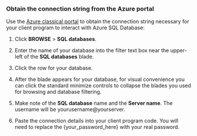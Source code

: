 <!--
../includes/sql-database-include-connection-string-20-portalshots.md

Latest Freshness check:  2015-09-02 , GeneMi.

## Connection string
-->


### Obtain the connection string from the Azure portal


Use the [Azure classical portal](http://manage.windowsazure.cn/) to obtain the connection string necessary for your client program to interact with Azure SQL Database:


1. Click **BROWSE** > **SQL databases**.



2. Enter the name of your database into the filter text box near the upper-left of the **SQL databases** blade.

  

3. Click the row for your database.

4. After the blade appears for your database, for visual convenience you can click the standard minimize controls to collapse the blades  you used for browsing and database filtering.

5. Make note of the **SQL database** name and the **Server name**.  The username will be yourusername@yourserver.



7.  Paste the connection details into your client program code.  You will need to replace the {your_password_here} with your real password.


<!--
Could not find a good link for PHP

For more information, see:<br/>[Connection Strings and Configuration Files](https://msdn.microsoft.com/zh-cn/library/ms378428.aspx).
-->


<!-- Image references. -->

[1-select-sql]: ./media/sql-database-include-connection-string-20-portalshots/connection-string-select-sql.png

[2-select-database]: ./media/sql-database-include-connection-string-20-portalshots/connection-string-select-database.PNG

[3-get-connection-details]: ./media/sql-database-include-connection-string-20-portalshots/connection-string-details.PNG


<!--
These three includes/ files are a sequenced set, but you can pick and choose:

../includes/sql-database-include-connection-string-20-portalshots.md
../includes/sql-database-include-connection-string-30-compare.md
../includes/sql-database-include-connection-string-40-config.md
-->
